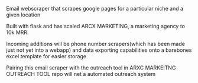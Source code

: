 Email webscraper that scrapes google pages for a particular niche and a given location

Built with flask and has scaled ARCX MARKETING, a marketing agency to 10k MRR. 

Incoming additions will be phone number scrapers(which has been made just not yet into a webapp) and data exporting capabilities onto a barebones excel template for easier storage

Pairing this email scraper with the outreach tool in ARXC MARKEITNG OUTREACH TOOL repo will net a automated outreach system 
